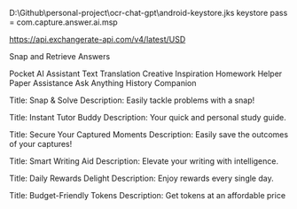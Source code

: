 D:\Github\personal-project\ocr-chat-gpt\android-keystore.jks
keystore pass = com.capture.answer.ai.msp

https://api.exchangerate-api.com/v4/latest/USD

Snap and Retrieve Answers

Pocket AI Assistant
Text Translation
Creative Inspiration
Homework Helper
Paper Assistance
Ask Anything
History Companion


Title: Snap & Solve
Description: Easily tackle problems with a snap!

Title: Instant Tutor Buddy
Description: Your quick and personal study guide.

Title: Secure Your Captured Moments
Description: Easily save the outcomes of your captures!

Title: Smart Writing Aid
Description: Elevate your writing with intelligence.


Title: Daily Rewards Delight
Description: Enjoy rewards every single day.

Title: Budget-Friendly Tokens
Description: Get tokens at an affordable price

